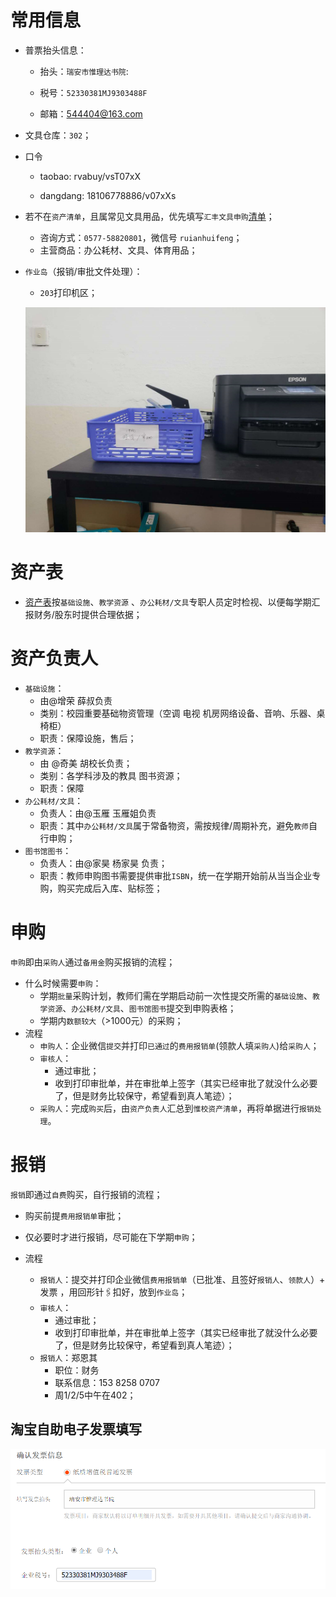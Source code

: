 # 常用信息

- 普票抬头信息：
  - 抬头：`瑞安市惟理达书院`: 
  - 税号：`52330381MJ9303488F`

  - 邮箱：544404@163.com

- 文具仓库：`302`；

- 口令

  - taobao: rvabuy/vsT07xX

  - dangdang: 18106778886/v07xXs

- 若不在`资产清单`，且属常见文具用品，优先填写`汇丰文具申购`[清单](https://shimo.im/sheet/UFae1MU8GmUXUKeu/3bjMr)；

  - 咨询方式：`0577-58820801`，微信号 `ruianhuifeng`；
  - 主营商品：办公耗材、文具、体育用品；

- `作业岛`（报销/审批文件处理）：

  - `203`打印机区；

  ![1555480928579](media/1555480928579.png)

  




# 资产表

- [资产表](https://docs.qq.com/sheet/DWGNUdFJId0ZxSG9K?tab=BB08J2)按`基础设施`、`教学资源` 、`办公耗材/文具`专职人员定时检视、以便每学期汇报财务/股东时提供合理依据；



# 资产负责人

  - `基础设施`：
      - 由@增荣 薛叔负责
      - 类别：校园重要基础物资管理（空调 电视 机房网络设备、音响、乐器、桌椅柜）
      - 职责：保障设施，售后；
  - `教学资源`：
      - 由 @奇美 胡校长负责；
      - 类别：各学科涉及的教具 图书资源；
      - 职责：保障
  - `办公耗材/文具`：
      - 负责人：由@玉雁 玉雁姐负责
      - 职责：其中`办公耗材/文具`属于常备物资，需按规律/周期补充，避免`教师`自行申购；
  - `图书馆图书`：
      - 负责人：由@家昊 杨家昊 负责；
      - 职责：教师申购图书需要提供审批`ISBN`，统一在学期开始前从当当企业专购，购买完成后入库、贴标签；



# 申购

`申购`即由`采购人`通过`备用金`购买报销的流程；

- 什么时候需要`申购`：
  - 学期`批量`采购计划，教师们需在学期启动前一次性提交所需的`基础设施`、`教学资源`、`办公耗材/文具`、`图书馆图书`提交到申购表格；
  - 学期内`数额较大`（>1000元）的采购；
- 流程
  - `申购人`：企业微信`提交`并打印`已通过`的`费用报销单`(领款人填`采购人`)给`采购人`；
  - `审核人`：
    - 通过审批；
    - 收到打印审批单，并在审批单上签字（其实已经审批了就没什么必要了，但是财务比较保守，希望看到真人笔迹）；
  - `采购人`：完成`购买`后，由`资产负责人`汇总到`惟校资产清单`，再将单据进行`报销处理`。





# 报销

`报销`即通过`自费`购买，自行报销的流程；

- 购买前提`费用报销单`审批；
- 仅必要时才进行报销，尽可能在下学期`申购`；

- 流程
  - `报销人`：提交并打印企业微信`费用报销单`（已批准、且签好`报销人`、`领款人`）+ 发票 ，用回形针🖇扣好，放到`作业岛`；
  - `审核人`：
    - 通过审批；
    - 收到打印审批单，并在审批单上签字（其实已经审批了就没什么必要了，但是财务比较保守，希望看到真人笔迹）；
  - `报销人`：郑恩其
    - 职位：财务
    - 联系信息：153 8258 0707
    - 周1/2/5中午在402；



## 淘宝自助电子发票填写

![1555298968972](media/1555298968972.png)





